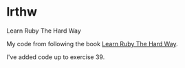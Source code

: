 # lrthw
Learn Ruby The Hard Way

My code from following the book [Learn Ruby The Hard Way](https://learnrubythehardway.org/).

I've added code up to exercise 39.

